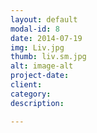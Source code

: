 ```yaml
---
layout: default
modal-id: 8
date: 2014-07-19
img: Liv.jpg
thumb: liv.sm.jpg
alt: image-alt
project-date:
client: 
category: 
description: 

---
```

